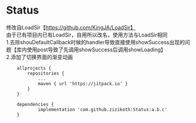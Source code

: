 # Status	
修改自LoadSir【https://github.com/KingJA/LoadSir】	
由于已有项目内已有LoadSir，自用所以改名，使用方法与LoadSir相同 		
1.去除shouDefaultCallback时候的handler导致直接使用showSuccess出现的问题【库内使用post导致了先调用showSuccess后调用showLoading】		
2.添加了切换界面的渐变动画		

```
	allprojects {
		repositories {
			...
			maven { url 'https://jitpack.io' }
		}
	}
  
	dependencies {
	        implementation 'com.github.zizikoth:Status:a.b.c'
	}
```

